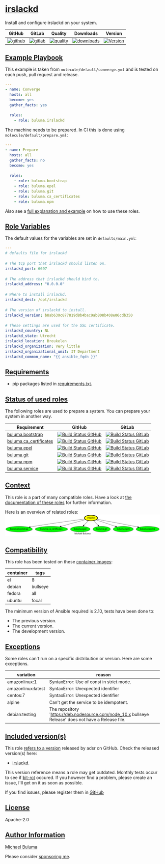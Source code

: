 # [irslackd](#irslackd)

Install and configure irslackd on your system.

|GitHub|GitLab|Quality|Downloads|Version|
|------|------|-------|---------|-------|
|[![github](https://github.com/buluma/ansible-role-irslackd/workflows/Ansible%20Molecule/badge.svg)](https://github.com/buluma/ansible-role-irslackd/actions)|[![gitlab](https://gitlab.com/buluma/ansible-role-irslackd/badges/master/pipeline.svg)](https://gitlab.com/buluma/ansible-role-irslackd)|[![quality](https://img.shields.io/ansible/quality/30532)](https://galaxy.ansible.com/buluma/irslackd)|[![downloads](https://img.shields.io/ansible/role/d/30532)](https://galaxy.ansible.com/buluma/irslackd)|[![Version](https://img.shields.io/github/release/buluma/ansible-role-irslackd.svg)](https://github.com/buluma/ansible-role-irslackd/releases/)|

## [Example Playbook](#example-playbook)

This example is taken from `molecule/default/converge.yml` and is tested on each push, pull request and release.
```yaml
---
- name: Converge
  hosts: all
  become: yes
  gather_facts: yes

  roles:
    - role: buluma.irslackd
```

The machine needs to be prepared. In CI this is done using `molecule/default/prepare.yml`:
```yaml
---
- name: Prepare
  hosts: all
  gather_facts: no
  become: yes

  roles:
    - role: buluma.bootstrap
    - role: buluma.epel
    - role: buluma.git
    - role: buluma.ca_certificates
    - role: buluma.npm
```

Also see a [full explanation and example](https://buluma.co.ke/how-to-use-these-roles.html) on how to use these roles.

## [Role Variables](#role-variables)

The default values for the variables are set in `defaults/main.yml`:
```yaml
---
# defaults file for irslackd

# The tcp port that irslackd should listen on.
irslackd_port: 6697

# The address that irslackd should bind to.
irslackd_address: "0.0.0.0"

# Where to install irslackd.
irslackd_dest: /opt/irslackd

# The version of irslackd to install.
irslackd_version: b8ab630c877819d8b4bac9ab808b408e06cdb350

# These settings are used for the SSL certificate.
irslackd_country: NL
irslackd_state: Utrecht
irslackd_location: Breukelen
irslackd_organization: Very little
irslackd_organizational_unit: IT Department
irslackd_common_name: "{{ ansible_fqdn }}"
```

## [Requirements](#requirements)

- pip packages listed in [requirements.txt](https://github.com/buluma/ansible-role-irslackd/blob/master/requirements.txt).

## [Status of used roles](#status-of-requirements)

The following roles are used to prepare a system. You can prepare your system in another way.

| Requirement | GitHub | GitLab |
|-------------|--------|--------|
|[buluma.bootstrap](https://galaxy.ansible.com/buluma/bootstrap)|[![Build Status GitHub](https://github.com/buluma/ansible-role-bootstrap/workflows/Ansible%20Molecule/badge.svg)](https://github.com/buluma/ansible-role-bootstrap/actions)|[![Build Status GitLab ](https://gitlab.com/buluma/ansible-role-bootstrap/badges/master/pipeline.svg)](https://gitlab.com/buluma/ansible-role-bootstrap)|
|[buluma.ca_certificates](https://galaxy.ansible.com/buluma/ca_certificates)|[![Build Status GitHub](https://github.com/buluma/ansible-role-ca_certificates/workflows/Ansible%20Molecule/badge.svg)](https://github.com/buluma/ansible-role-ca_certificates/actions)|[![Build Status GitLab ](https://gitlab.com/buluma/ansible-role-ca_certificates/badges/master/pipeline.svg)](https://gitlab.com/buluma/ansible-role-ca_certificates)|
|[buluma.epel](https://galaxy.ansible.com/buluma/epel)|[![Build Status GitHub](https://github.com/buluma/ansible-role-epel/workflows/Ansible%20Molecule/badge.svg)](https://github.com/buluma/ansible-role-epel/actions)|[![Build Status GitLab ](https://gitlab.com/buluma/ansible-role-epel/badges/master/pipeline.svg)](https://gitlab.com/buluma/ansible-role-epel)|
|[buluma.git](https://galaxy.ansible.com/buluma/git)|[![Build Status GitHub](https://github.com/buluma/ansible-role-git/workflows/Ansible%20Molecule/badge.svg)](https://github.com/buluma/ansible-role-git/actions)|[![Build Status GitLab ](https://gitlab.com/buluma/ansible-role-git/badges/master/pipeline.svg)](https://gitlab.com/buluma/ansible-role-git)|
|[buluma.npm](https://galaxy.ansible.com/buluma/npm)|[![Build Status GitHub](https://github.com/buluma/ansible-role-npm/workflows/Ansible%20Molecule/badge.svg)](https://github.com/buluma/ansible-role-npm/actions)|[![Build Status GitLab ](https://gitlab.com/buluma/ansible-role-npm/badges/master/pipeline.svg)](https://gitlab.com/buluma/ansible-role-npm)|
|[buluma.service](https://galaxy.ansible.com/buluma/service)|[![Build Status GitHub](https://github.com/buluma/ansible-role-service/workflows/Ansible%20Molecule/badge.svg)](https://github.com/buluma/ansible-role-service/actions)|[![Build Status GitLab ](https://gitlab.com/buluma/ansible-role-service/badges/master/pipeline.svg)](https://gitlab.com/buluma/ansible-role-service)|

## [Context](#context)

This role is a part of many compatible roles. Have a look at [the documentation of these roles](https://buluma.co.ke/) for further information.

Here is an overview of related roles:
![dependencies](https://raw.githubusercontent.com/buluma/ansible-role-irslackd/png/requirements.png "Dependencies")

## [Compatibility](#compatibility)

This role has been tested on these [container images](https://hub.docker.com/u/buluma):

|container|tags|
|---------|----|
|el|8|
|debian|bullseye|
|fedora|all|
|ubuntu|focal|

The minimum version of Ansible required is 2.10, tests have been done to:

- The previous version.
- The current version.
- The development version.

## [Exceptions](#exceptions)

Some roles can't run on a specific distribution or version. Here are some exceptions.

| variation                 | reason                 |
|---------------------------|------------------------|
| amazonlinux:1 | SyntaxError: Use of const in strict mode. |
| amazonlinux:latest | SyntaxError: Unexpected identifier |
| centos:7 | SyntaxError: Unexpected identifier |
| alpine | Can't get the service to be idempotent. |
| debian:testing | The repository 'https://deb.nodesource.com/node_10.x bullseye Release' does not have a Release file. |

## [Included version(s)](#included-versions)

This role [refers to a version](https://github.com/buluma/ansible-role-irslackd/blob/master/defaults/main.yml) released by adsr on GitHub. Check the released version(s) here:
- [irslackd](https://github.com/adsr/irslackd/releases).

This version reference means a role may get outdated. Monthly tests occur to see if [bit-rot](https://en.wikipedia.org/wiki/Software_rot) occured. If you however find a problem, please create an issue, I'll get on it as soon as possible.

If you find issues, please register them in [GitHub](https://github.com/buluma/ansible-role-irslackd/issues)

## [License](#license)

Apache-2.0

## [Author Information](#author-information)

[Michael Buluma](https://buluma.co.ke/)

Please consider [sponsoring me](https://github.com/sponsors/buluma).
